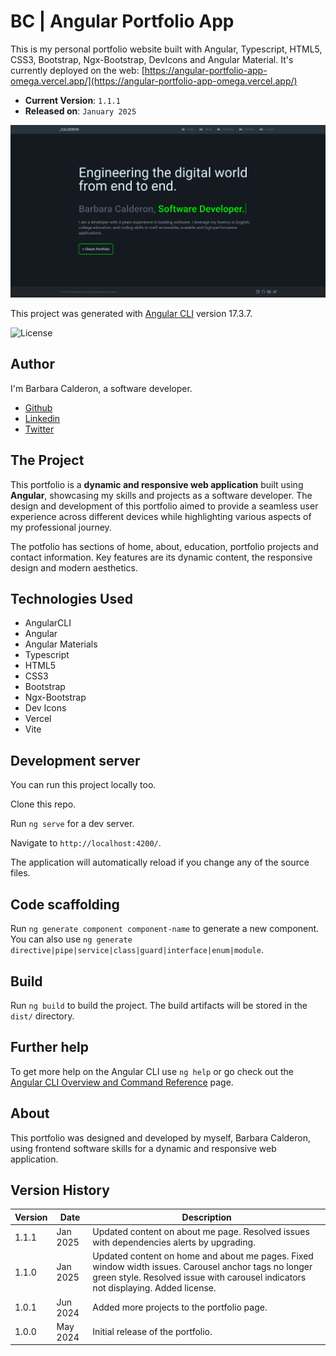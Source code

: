 # BC | Angular Portfolio App

This is my personal portfolio website built with Angular, Typescript, HTML5, CSS3, Bootstrap, Ngx-Bootstrap, DevIcons and Angular Material. It's currently deployed on the web: [https://angular-portfolio-app-omega.vercel.app/](https://angular-portfolio-app-omega.vercel.app/)

- **Current Version**: `1.1.1`  
- **Released on**: `January 2025`

![Barbara Calderon's Angular Portfolio App](portfolio.png)

This project was generated with [Angular CLI](https://github.com/angular/angular-cli) version 17.3.7.

![License](https://img.shields.io/badge/license-MIT-blue.svg)

## Author

I'm Barbara Calderon, a software developer.

- [Github](https://www.github.com/barbaracalderon)
- [Linkedin](https://www.linkedin.com/in/barbaracalderondev/?locale=en_US)
- [Twitter](https://www.x.com/bederoni)

## The Project

This portfolio is a **dynamic and responsive web application** built using **Angular**, showcasing my skills and projects as a software developer. The design and development of this portfolio aimed to provide a seamless user experience across different devices while highlighting various aspects of my professional journey. 

The potfolio has sections of home, about, education, portfolio projects and contact information. Key features are its dynamic content, the responsive design and modern aesthetics.

## Technologies Used

- AngularCLI
- Angular
- Angular Materials
- Typescript
- HTML5
- CSS3
- Bootstrap
- Ngx-Bootstrap
- Dev Icons
- Vercel
- Vite

## Development server

You can run this project locally too.

Clone this repo.

Run `ng serve` for a dev server. 

Navigate to `http://localhost:4200/`. 

The application will automatically reload if you change any of the source files.

## Code scaffolding

Run `ng generate component component-name` to generate a new component. You can also use `ng generate directive|pipe|service|class|guard|interface|enum|module`.

## Build

Run `ng build` to build the project. The build artifacts will be stored in the `dist/` directory.

## Further help

To get more help on the Angular CLI use `ng help` or go check out the [Angular CLI Overview and Command Reference](https://angular.io/cli) page.

## About

This portfolio was designed and developed by myself, Barbara Calderon, using frontend software skills for a dynamic and responsive web application.

## Version History

| Version | Date       | Description                                      |
|---------|------------|--------------------------------------------------|
| 1.1.1   | Jan 2025   | Updated content on about me page. Resolved issues with dependencies alerts by upgrading.|
| 1.1.0   | Jan 2025   | Updated content on home and about me pages. Fixed window width issues. Carousel anchor tags no longer green style. Resolved issue with carousel indicators not displaying. Added license.|
| 1.0.1   | Jun 2024   | Added more projects to the portfolio page.       |
| 1.0.0   | May 2024   | Initial release of the portfolio.                |
